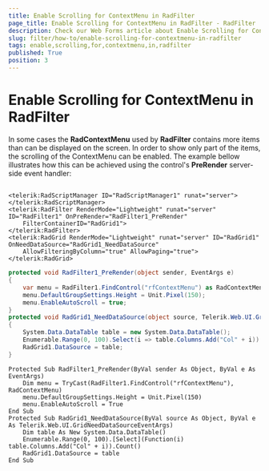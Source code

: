 ```yaml
---
title: Enable Scrolling for ContextMenu in RadFilter
page_title: Enable Scrolling for ContextMenu in RadFilter - RadFilter
description: Check our Web Forms article about Enable Scrolling for ContextMenu in RadFilter.
slug: filter/how-to/enable-scrolling-for-contextmenu-in-radfilter
tags: enable,scrolling,for,contextmenu,in,radfilter
published: True
position: 3
---
```


# Enable Scrolling for ContextMenu in RadFilter



In some cases the **RadContextMenu** used by **RadFilter** contains more items than can be displayed on the screen. In order to show only part of the items, the scrolling of the ContextMenu can be enabled. The example bellow illustrates how this can be achieved using the control's **PreRender** server-side event handler:

## 



````ASPNET
<telerik:RadScriptManager ID="RadScriptManager1" runat="server">
</telerik:RadScriptManager>
<telerik:RadFilter RenderMode="Lightweight" runat="server" ID="RadFilter1" OnPreRender="RadFilter1_PreRender"
    FilterContainerID="RadGrid1">
</telerik:RadFilter>
<telerik:RadGrid RenderMode="Lightweight" runat="server" ID="RadGrid1" OnNeedDataSource="RadGrid1_NeedDataSource"
    AllowFilteringByColumn="true" AllowPaging="true">
</telerik:RadGrid>
````
````C#
protected void RadFilter1_PreRender(object sender, EventArgs e)
{
    var menu = RadFilter1.FindControl("rfContextMenu") as RadContextMenu;
    menu.DefaultGroupSettings.Height = Unit.Pixel(150);
    menu.EnableAutoScroll = true;
}
protected void RadGrid1_NeedDataSource(object source, Telerik.Web.UI.GridNeedDataSourceEventArgs e)
{
    System.Data.DataTable table = new System.Data.DataTable();
    Enumerable.Range(0, 100).Select(i => table.Columns.Add("Col" + i)).Count();
    RadGrid1.DataSource = table;
}
````
````VB.NET
Protected Sub RadFilter1_PreRender(ByVal sender As Object, ByVal e As EventArgs)
    Dim menu = TryCast(RadFilter1.FindControl("rfContextMenu"), RadContextMenu)
    menu.DefaultGroupSettings.Height = Unit.Pixel(150)
    menu.EnableAutoScroll = True
End Sub
Protected Sub RadGrid1_NeedDataSource(ByVal source As Object, ByVal e As Telerik.Web.UI.GridNeedDataSourceEventArgs)
    Dim table As New System.Data.DataTable()
    Enumerable.Range(0, 100).[Select](Function(i) table.Columns.Add("Col" + i)).Count()
    RadGrid1.DataSource = table
End Sub
````

